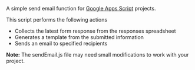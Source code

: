A simple send email function for [Google Apps Script](https://developers.google.com/apps-script/reference/) projects.

This script performs the following actions

- Collects the latest form response from the responses spreadsheet
- Generates a template from the submitted information
- Sends an email to specified recipients

**Note:** The sendEmail.js file may need small modifications to work with your project. 

